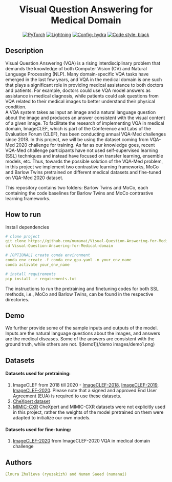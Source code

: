 <div align="center">

# Visual Question Answering for Medical Domain

<a href="https://pytorch.org/get-started/locally/"><img alt="PyTorch" src="https://img.shields.io/badge/PyTorch-orange?style=for-the-badge&logo=pytorch"></a>
<a href="https://pytorchlightning.ai/"><img alt="Lightning" src="https://img.shields.io/badge/-Lightning-blueviolet?style=for-the-badge"></a>
<a href="https://hydra.cc/"><img alt="Config: hydra" src="https://img.shields.io/badge/config-hydra-blue?style=for-the-badge"></a>
<a href="https://black.readthedocs.io/en/stable/"><img alt="Code style: black" src="https://img.shields.io/badge/code%20style-black-black.svg?style=for-the-badge"></a>

</div>

## Description
Visual Question Answering (VQA) is a rising interdisciplinary problem that demands the knowledge of both Computer Vision (CV) and Natural Language Processing (NLP). Many domain-specific VQA tasks have emerged in the last few years, and VQA in the medical domain is one such that plays a significant role in providing medical assistance to both doctors and patients. For example, doctors could use VQA model answers as assistance in medical diagnosis, while patients could ask questions from VQA related to their medical images to better understand their physical condition. <br>
A VQA system takes as input an image and a natural language question about the image and produces an answer consistent with the visual content of a given image. To facilitate the research of implementing VQA in medical domain, ImageCLEF, which is part of the Conference and Labs of the Evaluation Forum (CLEF), has been conducting annual VQA-Med challenges since 2018. In this project, we will be using the dataset coming from VQA-Med 2020 challenge for training. As far as our knowledge goes, recent VQA-Med challenge participants have not used self-supervised learning (SSL) techniques and instead have focused on transfer learning, ensemble models, etc. Thus, towards the possible solution of the VQA-Med problem, in this project we implement two contrastive learning frameworks, MoCo and Barlow Twins pretrained on different medical datasets and fine-tuned on VQA-Med 2020 dataset.

This repository contains two folders: Barlow Twins and MoCo, each containing the code baselines for Barlow Twins and MoCo contrastive learning frameworks.

## How to run
Install dependencies
```yaml
# clone project
git clone https://github.com/numanai/Visual-Question-Answering-for-Medical-domain
cd Visual-Question-Answering-for-Medical-domain

# [OPTIONAL] create conda environment
conda env create -f conda_env_gpu.yaml -n your_env_name
conda activate your_env_name

# install requirements
pip install -r requirements.txt
```
The instructions to run the pretraining and finetuning codes for both SSL methods, i.e., MoCo and Barlow Twins, can be found in the respective directories.

## Demo
We further provide some of the sample inputs and outputs of the model. Inputs are the natural language questions about the images, and answers are the medical diseases. Some of the answers are consistent with the ground truth, while others are not.
![demo1](/demo images/demo1.png)
## Datasets
#### Datasets used for pretraining:
1. ImageCLEF from 2018 till 2020 - [ImageCLEF-2018](https://www.aicrowd.com/clef_tasks/8/task_dataset_files?challenge_id=155), [ImageCLEF-2019](https://github.com/abachaa/VQA-Med-2019), [ImageCLEF-2020](https://github.com/abachaa/VQA-Med-2020). Please note that a signed and approved End User Agreement (EUA) is required to use these datasets.
2. [CheXpert dataset](https://stanfordmlgroup.github.io/competitions/chexpert/)
3. [MIMIC-CXR](https://mimic-cxr.mit.edu/)
CheXpert and MIMIC-CXR datasets were not explicitly used in this project, rather the weights of the model pretrained on them were adapted to initialize our own models.
#### Datasets used for fine-tuning:
1. [ImageCLEF-2020](https://github.com/abachaa/VQA-Med-2020) from ImageCLEF-2020 VQA in medical domain challenge

## Authors
```yaml
Elnura Zhalieva (ryuzakizh) and Numan Saeed (numanai)
```
